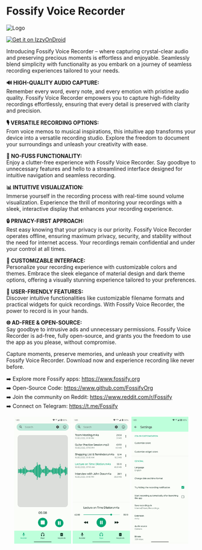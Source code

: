 # Fossify Voice Recorder

<img alt="Logo" src="graphics/icon.webp" width="120" />

<a href="https://apt.izzysoft.de/fdroid/index/apk/org.fossify.musicplayer"><img src="https://gitlab.com/IzzyOnDroid/repo/-/raw/master/assets/IzzyOnDroid.png" alt="Get it on IzzyOnDroid" height=80/></a>

Introducing Fossify Voice Recorder – where capturing crystal-clear audio and preserving precious moments is effortless and enjoyable. Seamlessly blend
simplicity with functionality as you embark on a journey of seamless recording experiences tailored to your needs.

**🔊 HIGH-QUALITY AUDIO CAPTURE:**  
Remember every word, every note, and every emotion with pristine audio quality. Fossify Voice Recorder empowers you to capture high-fidelity recordings
effortlessly, ensuring that every detail is preserved with clarity and precision.

**🎙️ VERSATILE RECORDING OPTIONS:**  
From voice memos to musical inspirations, this intuitive app transforms your device into a versatile recording studio. Explore the freedom to document your
surroundings and unleash your creativity with ease.

**🚀 NO-FUSS FUNCTIONALITY:**  
Enjoy a clutter-free experience with Fossify Voice Recorder. Say goodbye to unnecessary features and hello to a streamlined interface designed for intuitive
navigation and seamless recording.

**📊 INTUITIVE VISUALIZATION:**  
Immerse yourself in the recording process with real-time sound volume visualization. Experience the thrill of monitoring your recordings with a sleek,
interactive display that enhances your recording experience.

**🔒 PRIVACY-FIRST APPROACH:**  
Rest easy knowing that your privacy is our priority. Fossify Voice Recorder operates offline, ensuring maximum privacy, security, and stability without the need
for internet access. Your recordings remain confidential and under your control at all times.

**🎨 CUSTOMIZABLE INTERFACE:**  
Personalize your recording experience with customizable colors and themes. Embrace the sleek elegance of material design and dark theme options, offering a
visually stunning experience tailored to your preferences.

**🤝 USER-FRIENDLY FEATURES:**  
Discover intuitive functionalities like customizable filename formats and practical widgets for quick recordings. With Fossify Voice Recorder, the power to
record is in your hands.

**🌐 AD-FREE & OPEN-SOURCE:**  
Say goodbye to intrusive ads and unnecessary permissions. Fossify Voice Recorder is ad-free, fully open-source, and grants you the freedom to use the app as you
please, without compromise.

Capture moments, preserve memories, and unleash your creativity with Fossify Voice Recorder. Download now and experience recording like never before.

➡️ Explore more Fossify apps: https://www.fossify.org<br>
➡️ Open-Source Code: https://www.github.com/FossifyOrg<br>
➡️ Join the community on Reddit: https://www.reddit.com/r/Fossify<br>
➡️ Connect on Telegram: https://t.me/Fossify

<div align="center">
<img alt="App image" src="fastlane/metadata/android/en-US/images/phoneScreenshots/1_en-US.png" width="30%">
<img alt="App image" src="fastlane/metadata/android/en-US/images/phoneScreenshots/2_en-US.png" width="30%">
<img alt="App image" src="fastlane/metadata/android/en-US/images/phoneScreenshots/3_en-US.png" width="30%">
</div>
